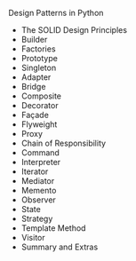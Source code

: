 Design Patterns in Python

- The SOLID Design Principles
- Builder
- Factories
- Prototype
- Singleton
- Adapter
- Bridge
- Composite
- Decorator
- Façade
- Flyweight
- Proxy
- Chain of Responsibility
- Command
- Interpreter
- Iterator
- Mediator
- Memento
- Observer
- State
- Strategy
- Template Method
- Visitor
- Summary and Extras
